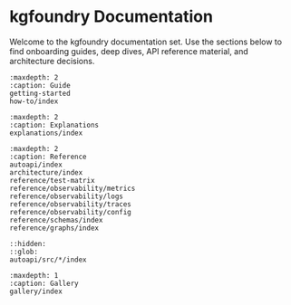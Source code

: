 # kgfoundry Documentation

Welcome to the kgfoundry documentation set. Use the sections below to find onboarding guides, deep dives, API reference material, and architecture decisions.

```{toctree}
:maxdepth: 2
:caption: Guide
getting-started
how-to/index
```

```{toctree}
:maxdepth: 2
:caption: Explanations
explanations/index
```

```{toctree}
:maxdepth: 2
:caption: Reference
autoapi/index
architecture/index
reference/test-matrix
reference/observability/metrics
reference/observability/logs
reference/observability/traces
reference/observability/config
reference/schemas/index
reference/graphs/index
```

```{toctree}
::hidden:
::glob:
autoapi/src/*/index
```

```{toctree}
:maxdepth: 1
:caption: Gallery
gallery/index
```
